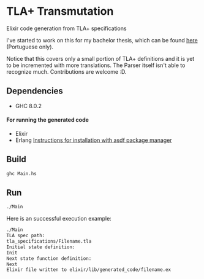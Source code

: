 # TLA+ Transmutation
Elixir code generation from TLA+ specifications

I've started to work on this for my bachelor thesis, which can be found [here](https://github.com/GabrielaMafra/bachelor-thesis) (Portuguese only).

Notice that this covers only a small portion of TLA+ definitions and it is yet to be incremented with more translations. The Parser itself isn't able to recognize much. Contributions are welcome :D.

## Dependencies
* GHC 8.0.2

#### For running the generated code
* Elixir
* Erlang
[Instructions for installation with asdf package manager](https://elixirgirls.com/install-guides/linux.html)

## Build
```sh
ghc Main.hs
```

## Run
```sh
./Main
```
Here is an successful execution example:
```sh
./Main
TLA spec path:
tla_specifications/Filename.tla
Initial state definition:
Init
Next state function definition:
Next
Elixir file written to elixir/lib/generated_code/filename.ex
```
